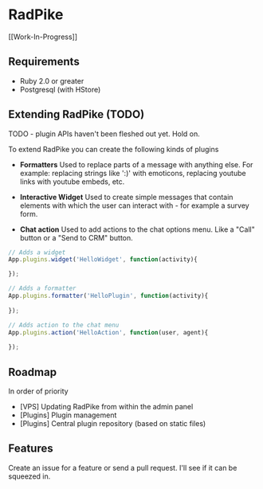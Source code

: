 # RadPike

[[Work-In-Progress]]

## Requirements

* Ruby 2.0 or greater
* Postgresql (with HStore)


## Extending RadPike (TODO)

TODO - plugin APIs haven't been fleshed out yet. Hold on.

To extend RadPike you can create the following kinds of plugins

* **Formatters**
  Used to replace parts of a message with anything else. For example: replacing strings like ':)' with emoticons, replacing youtube links with youtube embeds, etc.

* **Interactive Widget**
  Used to create simple messages that contain elements with which the user can interact with - for example a survey form.

* **Chat action**
  Used to add actions to the chat options menu. Like a "Call" button or a "Send to CRM" button.


```javascript
// Adds a widget
App.plugins.widget('HelloWidget', function(activity){

});

// Adds a formatter
App.plugins.formatter('HelloPlugin', function(activity){
  
});

// Adds action to the chat menu
App.plugins.action('HelloAction', function(user, agent){
  
});
```

## Roadmap

In order of priority

* [VPS] Updating RadPike from within the admin panel
* [Plugins] Plugin management
* [Plugins] Central plugin repository (based on static files)

## Features

Create an issue for a feature or send a pull request. I'll see if it can be squeezed in.

